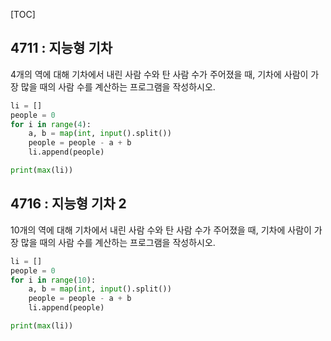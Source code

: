 [TOC]

## 4711 : 지능형 기차

4개의 역에 대해 기차에서 내린 사람 수와 탄 사람 수가 주어졌을 때, 기차에 사람이 가장 많을 때의 사람 수를 계산하는 프로그램을 작성하시오.

``` python
li = []
people = 0
for i in range(4):
    a, b = map(int, input().split())
    people = people - a + b
    li.append(people)

print(max(li))
```

## 4716 : 지능형 기차 2

10개의 역에 대해 기차에서 내린 사람 수와 탄 사람 수가 주어졌을 때, 기차에 사람이 가장 많을 때의 사람 수를 계산하는 프로그램을 작성하시오.

``` python
li = []
people = 0
for i in range(10):
    a, b = map(int, input().split())
    people = people - a + b
    li.append(people)

print(max(li))
```
